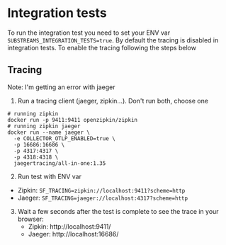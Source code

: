 # Integration tests

To run the integration test you need to set your ENV var `SUBSTREAMS_INTEGRATION_TESTS=true`. By default
the tracing is disabled in integration tests. To enable the tracing following the steps below


## Tracing

Note: I'm getting an error with jaeger

1) Run a tracing client (jaeger, zipkin...). Don't run both, choose one


```shell
# running zipkin
docker run -p 9411:9411 openzipkin/zipkin
# running zipkin jaeger
docker run --name jaeger \
  -e COLLECTOR_OTLP_ENABLED=true \
  -p 16686:16686 \
  -p 4317:4317 \
  -p 4318:4318 \
  jaegertracing/all-in-one:1.35

```

2) Run test with ENV var 
 * Zipkin: `SF_TRACING=zipkin://localhost:9411?scheme=http`
 * Jaeger: `SF_TRACING=jaeger://localhost:4317?scheme=http`

3) Wait a few seconds after the test is complete to see the trace in your browser:
   * Zipkin: http://localhost:9411/
   * Jaeger: http://localhost:16686/


